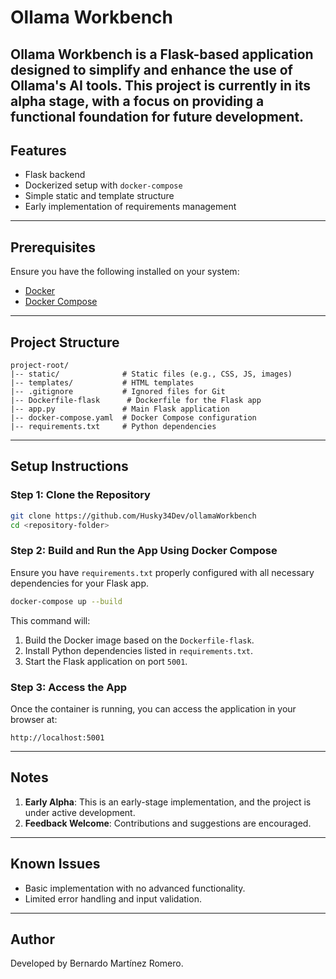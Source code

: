 # Ollama Workbench

Ollama Workbench is a Flask-based application designed to simplify and enhance the use of Ollama's AI tools. This project is currently in its **alpha stage**, with a focus on providing a functional foundation for future development.
---

## Features
- Flask backend
- Dockerized setup with `docker-compose`
- Simple static and template structure
- Early implementation of requirements management

---

## Prerequisites
Ensure you have the following installed on your system:
- [Docker](https://www.docker.com/get-started)
- [Docker Compose](https://docs.docker.com/compose/install/)

---

## Project Structure
```
project-root/
|-- static/              # Static files (e.g., CSS, JS, images)
|-- templates/           # HTML templates
|-- .gitignore           # Ignored files for Git
|-- Dockerfile-flask      # Dockerfile for the Flask app
|-- app.py               # Main Flask application
|-- docker-compose.yaml  # Docker Compose configuration
|-- requirements.txt     # Python dependencies
```

---

## Setup Instructions

### Step 1: Clone the Repository
```bash
git clone https://github.com/Husky34Dev/ollamaWorkbench
cd <repository-folder>
```

### Step 2: Build and Run the App Using Docker Compose
Ensure you have `requirements.txt` properly configured with all necessary dependencies for your Flask app.

```bash
docker-compose up --build
```
This command will:
1. Build the Docker image based on the `Dockerfile-flask`.
2. Install Python dependencies listed in `requirements.txt`.
3. Start the Flask application on port `5001`.

### Step 3: Access the App
Once the container is running, you can access the application in your browser at:
```
http://localhost:5001
```

---

## Notes
1. **Early Alpha**: This is an early-stage implementation, and the project is under active development.
2. **Feedback Welcome**: Contributions and suggestions are encouraged.

---

## Known Issues
- Basic implementation with no advanced functionality.
- Limited error handling and input validation.

---

## Author
Developed by Bernardo Martínez Romero.
